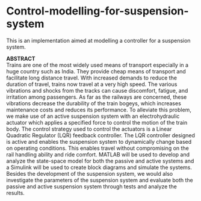 # Control-modelling-for-suspension-system

This is an implementation aimed at modelling a controller for a suspension system.

**ABSTRACT**<br />
Trains are one of the most widely used means of transport especially in a huge country such as India. They provide cheap means of transport and facilitate long distance travel. With increased demands to reduce the duration of travel, trains now travel at a very high speed. The various vibrations and shocks from the tracks can cause discomfort, fatigue, and irritation among passengers. As far as the railways are concerned, these vibrations decrease the durability of the train bogeys, which increases maintenance costs and reduces its performance. To alleviate this problem, we make use of an active suspension system with an electrohydraulic actuator which applies a specified force to control the motion of the train body. The control strategy used to control the actuators is a Linear Quadratic Regulator (LQR) feedback controller. The LQR controller designed is active and enables the suspension system to dynamically change based on operating conditions. This enables travel without compromising on the rail handling ability and ride comfort. MATLAB will be used to develop and analyze the state-space model for both the passive and active systems and a Simulink will be used to create block diagrams and simulate the systems. Besides the development of the suspension system, we would also investigate the parameters of the suspension system and evaluate both the passive and active suspension system through tests and analyze the results.

